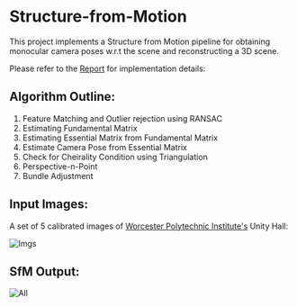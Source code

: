# Structure-from-Motion
This project implements a Structure from Motion pipeline for obtaining monocular camera poses w.r.t the scene and reconstructing a 3D scene. 

Please refer to the [Report](Report.pdf) for implementation details:

## Algorithm Outline:
1. Feature Matching and Outlier rejection using RANSAC
2. Estimating Fundamental Matrix
3. Estimating Essential Matrix from Fundamental Matrix
4. Estimate Camera Pose from Essential Matrix
5. Check for Cheirality Condition using Triangulation
6. Perspective-n-Point
7. Bundle Adjustment

## Input Images:
A set of 5 calibrated images of [Worcester Polytechnic Institute's](https://wpi.edu) Unity Hall:

![Imgs](https://github.com/miheer-diwan/Structure-from-Motion/assets/79761017/427fc910-9dd2-466b-a469-5cdca38d260f)

## SfM Output:
![All](https://github.com/miheer-diwan/Structure-from-Motion/assets/79761017/e31555f7-764d-440c-9c50-f35039887e2c)
